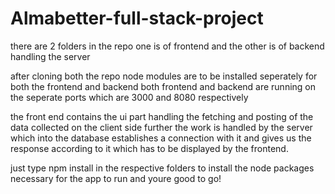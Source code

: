 # Almabetter-full-stack-project

there are 2 folders in the repo one is of frontend and the other is of backend handling the server

after cloning both the repo node modules are to be installed seperately for both the frontend and backend
both frontend and backend are running on the seperate ports which are 3000 and 8080 respectively

the front end contains the ui part handling the fetching and posting of the data collected on the client side further the work is handled by the server which 
into the database establishes a connection with it and gives us the response according to it which has to be displayed by the frontend.

just type npm install in the respective folders to install the node packages necessary for the app to run and youre good to go!
